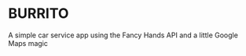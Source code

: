 BURRITO
==============

A simple car service app using the Fancy Hands API and a little Google Maps magic
